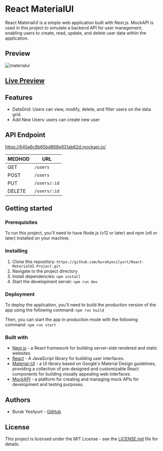 # React MaterialUI
React MaterialUI is a simple web application built with Next.js. MockAPI is used in this project to simulate a backend API for user management, enabling users to create, read, update, and delete user data within the application.

## Preview
![materialui](https://github.com/burakyesilyurt/React-MaterialUI-Project/assets/76653369/ad7deae6-09d8-4c0a-856b-fc8100d578ef)
## [Live Preview](https://react-material-ui-project-ashen.vercel.app/)

## Features
- DataGrid: Users can view, modify, delete, and filter users on the data grid.
- Add New Users: users can create new user

## API Endpoint
https://645a6c8b65bd868e931ab62d.mockapi.io/

| MEDHOD  | URL |
| ------------- | ------------- |
| GET  | `/users`       |
| POST  | `/users`      |
| PUT  | `/users/:id`   |
| DELETE  | `/users/:id`|
## Getting started

### Prerequisites

To run this project, you'll need to have Node.js (v12 or later) and npm (v6 or later) installed on your machine.

### Installing

1. Clone this repository: `https://github.com/burakyesilyurt/React-MaterialUI-Project.git`
2. Navigate to the project directory
3. Install dependencies: `npm install`
4. Start the development server: `npm run dev`


### Deployment

To deploy the application, you'll need to build the production version of the app using the following command: 
`npm run build`

Then, you can start the app in production mode with the following command: `npm run start`

### Built with

- [Next.js](https://nextjs.org/) - a React framework for building server-side rendered and static websites
- [React](https://reactjs.org/) - A JavaScript library for building user interfaces.
- [Material-UI](https://material-ui.com/) - a UI library based on Google's Material Design guidelines, providing a collection of pre-designed and customizable React components for building visually appealing web interfaces.
- [MockAPI](https://www.mockapi.io/) - a platform for creating and managing mock APIs for development and testing purposes.


## Authors

- Burak Yesilyurt - [GitHub](https://github.com/burakyesilyurt)

## License

This project is licensed under the MIT License - see the [LICENSE.md](LICENSE.md) file for details.
